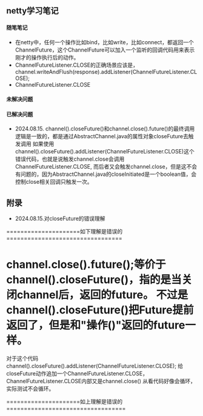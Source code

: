 ## netty学习笔记


#### 随笔笔记

* 在netty中，任何一个操作比如bind，比如write，比如connect，都返回一个ChannelFuture，这个ChannelFuture可以加入一个监听的回调代码用来表示
刚才的操作执行后的动作。
* ChannelFutureListener.CLOSE的正确场景应该是，channel.writeAndFlush(response).addListener(ChannelFutureListener.CLOSE);
* ChannelFutureListener.CLOSE
 

#### 未解决问题

#### 已解决问题

* 2024.08.15. channel().closeFuture()和channel.close().future()的最终调用逻辑是一致的，都是通过AbstractChannel.java的属性对象closeFuture去触发调用
如果使用channel().closeFuture().addListener(ChannelFutureListener.CLOSE)这个错误代码，也就是说触发channel.close会调用ChannelFutureListener.CLOSE,
而后者又会触发channel.close，但是这不会有问题的，因为AbstractChannel.java的closeInitiated是一个boolean值，会控制close相关回调只触发一次。


## 附录

* 2024.08.15.对closeFuture的错误理解

=====================如下理解是错误的=================================

channel.close().future();等价于channel().closeFuture()，指的是当关闭channel后，返回的future。
不过是channel().closeFuture()把Future提前返回了，但是和"操作()"返回的future一样。
==
对于这个代码channel().closeFuture().addListener(ChannelFutureListener.CLOSE);
给closeFuture动作追加一个ChannelFutureListener.CLOSE，ChannelFutureListener.CLOSE内部又是channel.close()
从看代码好像会循环，实际测试不会循环。

=====================如上理解是错误的==================================